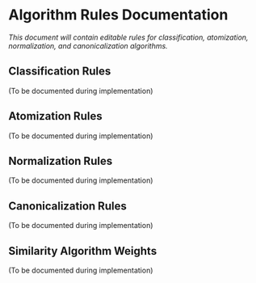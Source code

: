 # Algorithm Rules Documentation

*This document will contain editable rules for classification, atomization, normalization, and canonicalization algorithms.*

## Classification Rules
(To be documented during implementation)

## Atomization Rules
(To be documented during implementation)

## Normalization Rules
(To be documented during implementation)

## Canonicalization Rules
(To be documented during implementation)

## Similarity Algorithm Weights
(To be documented during implementation)
